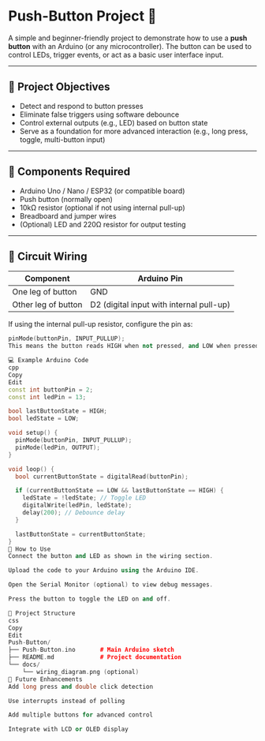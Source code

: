 # Push-Button Project 🔘

A simple and beginner-friendly project to demonstrate how to use a **push button** with an Arduino (or any microcontroller). The button can be used to control LEDs, trigger events, or act as a basic user interface input.

---

## 🎯 Project Objectives

- Detect and respond to button presses
- Eliminate false triggers using software debounce
- Control external outputs (e.g., LED) based on button state
- Serve as a foundation for more advanced interaction (e.g., long press, toggle, multi-button input)

---

## 🧰 Components Required

- Arduino Uno / Nano / ESP32 (or compatible board)
- Push button (normally open)
- 10kΩ resistor (optional if not using internal pull-up)
- Breadboard and jumper wires
- (Optional) LED and 220Ω resistor for output testing

---

## 🔌 Circuit Wiring

| Component     | Arduino Pin   |
|---------------|----------------|
| One leg of button | GND         |
| Other leg of button | D2 (digital input with internal pull-up) |

If using the internal pull-up resistor, configure the pin as:

```cpp
pinMode(buttonPin, INPUT_PULLUP);
This means the button reads HIGH when not pressed, and LOW when pressed.

💻 Example Arduino Code
cpp
Copy
Edit
const int buttonPin = 2;
const int ledPin = 13;

bool lastButtonState = HIGH;
bool ledState = LOW;

void setup() {
  pinMode(buttonPin, INPUT_PULLUP);
  pinMode(ledPin, OUTPUT);
}

void loop() {
  bool currentButtonState = digitalRead(buttonPin);

  if (currentButtonState == LOW && lastButtonState == HIGH) {
    ledState = !ledState; // Toggle LED
    digitalWrite(ledPin, ledState);
    delay(200); // Debounce delay
  }

  lastButtonState = currentButtonState;
}
🚀 How to Use
Connect the button and LED as shown in the wiring section.

Upload the code to your Arduino using the Arduino IDE.

Open the Serial Monitor (optional) to view debug messages.

Press the button to toggle the LED on and off.

📁 Project Structure
css
Copy
Edit
Push-Button/
├── Push-Button.ino       # Main Arduino sketch
├── README.md             # Project documentation
└── docs/
    └── wiring_diagram.png (optional)
🧠 Future Enhancements
Add long press and double click detection

Use interrupts instead of polling

Add multiple buttons for advanced control

Integrate with LCD or OLED display

